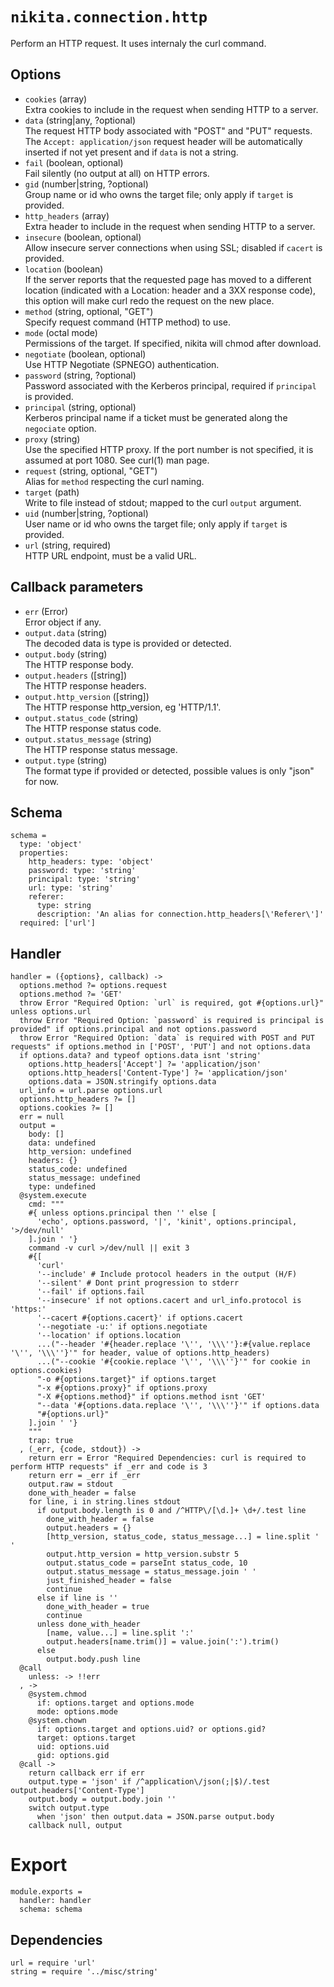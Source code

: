 
# `nikita.connection.http`

Perform an HTTP request. It uses internaly the curl command.

## Options

* `cookies` (array)   
  Extra cookies to include in the request when sending HTTP to a server.
* `data` (string|any, ?optional)   
  The request HTTP body associated with "POST" and "PUT" requests. The
  `Accept: application/json` request header will be automatically inserted if
  not yet present and if `data` is not a string.
* `fail` (boolean, optional)   
  Fail silently (no output at all) on HTTP errors.
* `gid` (number|string, ?optional)   
  Group name or id who owns the target file; only apply if `target` is provided.
* `http_headers` (array)   
  Extra  header  to include in the request when sending HTTP to a server.
* `insecure` (boolean, optional)   
  Allow insecure server connections when using SSL; disabled if `cacert` is provided.
* `location` (boolean)   
  If the server reports that the requested page has moved to a different
  location (indicated with a Location: header and a 3XX response code), this
  option will make curl redo the request on the new place.
* `method` (string, optional, "GET")   
  Specify request command (HTTP method) to use.
* `mode` (octal mode)   
  Permissions of the target. If specified, nikita will chmod after download.
* `negotiate` (boolean, optional)   
  Use HTTP Negotiate (SPNEGO) authentication.
* `password` (string, ?optional)   
  Password associated with the Kerberos principal, required if `principal` is provided.
* `principal` (string, optional)   
  Kerberos principal name if a ticket must be generated along the `negociate` option.
* `proxy` (string)   
  Use the specified HTTP proxy. If the port number is not specified, it is
  assumed at port 1080. See curl(1) man page.
* `request` (string, optional, "GET")   
  Alias for `method` respecting the curl naming.
* `target` (path)   
  Write to file instead of stdout; mapped to the curl `output` argument.
* `uid` (number|string, ?optional)   
  User name or id who owns the target file; only apply if `target` is provided.
* `url` (string, required)   
  HTTP URL endpoint, must be a valid URL.

## Callback parameters

* `err` (Error)   
  Error object if any.
* `output.data` (string)   
  The decoded data is type is provided or detected.
* `output.body` (string)   
  The HTTP response body.
* `output.headers` ([string])   
  The HTTP response headers.
* `output.http_version` ([string])   
  The HTTP response http_version, eg 'HTTP/1.1'.
* `output.status_code` (string)   
  The HTTP response status code.
* `output.status_message` (string)   
  The HTTP response status message.
* `output.type` (string)   
  The format type if provided or detected, possible values is only "json" for now.

## Schema

    schema =
      type: 'object'
      properties:
        http_headers: type: 'object'
        password: type: 'string'
        principal: type: 'string'
        url: type: 'string'
        referer:
          type: string
          description: 'An alias for connection.http_headers[\'Referer\']'
      required: ['url']

## Handler

    handler = ({options}, callback) ->
      options.method ?= options.request
      options.method ?= 'GET'
      throw Error "Required Option: `url` is required, got #{options.url}" unless options.url
      throw Error "Required Option: `password` is required is principal is provided" if options.principal and not options.password
      throw Error "Required Option: `data` is required with POST and PUT requests" if options.method in ['POST', 'PUT'] and not options.data
      if options.data? and typeof options.data isnt 'string'
        options.http_headers['Accept'] ?= 'application/json'
        options.http_headers['Content-Type'] ?= 'application/json'
        options.data = JSON.stringify options.data
      url_info = url.parse options.url
      options.http_headers ?= []
      options.cookies ?= []
      err = null
      output =
        body: []
        data: undefined
        http_version: undefined
        headers: {}
        status_code: undefined
        status_message: undefined
        type: undefined
      @system.execute
        cmd: """
        #{ unless options.principal then '' else [
          'echo', options.password, '|', 'kinit', options.principal, '>/dev/null'
        ].join ' '}
        command -v curl >/dev/null || exit 3
        #{[
          'curl'
          '--include' # Include protocol headers in the output (H/F)
          '--silent' # Dont print progression to stderr
          '--fail' if options.fail
          '--insecure' if not options.cacert and url_info.protocol is 'https:'
          '--cacert #{options.cacert}' if options.cacert
          '--negotiate -u:' if options.negotiate
          '--location' if options.location
          ...("--header '#{header.replace '\'', '\\\''}:#{value.replace '\'', '\\\''}'" for header, value of options.http_headers)
          ...("--cookie '#{cookie.replace '\'', '\\\''}'" for cookie in options.cookies)
          "-o #{options.target}" if options.target
          "-x #{options.proxy}" if options.proxy
          "-X #{options.method}" if options.method isnt 'GET'
          "--data '#{options.data.replace '\'', '\\\''}'" if options.data
          "#{options.url}"
        ].join ' '}
        """
        trap: true
      , (_err, {code, stdout}) ->
        return err = Error "Required Dependencies: curl is required to perform HTTP requests" if _err and code is 3
        return err = _err if _err
        output.raw = stdout
        done_with_header = false
        for line, i in string.lines stdout
          if output.body.length is 0 and /^HTTP\/[\d.]+ \d+/.test line
            done_with_header = false
            output.headers = {}
            [http_version, status_code, status_message...] = line.split ' '
            output.http_version = http_version.substr 5
            output.status_code = parseInt status_code, 10
            output.status_message = status_message.join ' '
            just_finished_header = false
            continue
          else if line is ''
            done_with_header = true
            continue
          unless done_with_header
            [name, value...] = line.split ':'
            output.headers[name.trim()] = value.join(':').trim()
          else
            output.body.push line
      @call
        unless: -> !!err
      , ->
        @system.chmod
          if: options.target and options.mode
          mode: options.mode
        @system.chown
          if: options.target and options.uid? or options.gid?
          target: options.target
          uid: options.uid
          gid: options.gid
      @call ->
        return callback err if err
        output.type = 'json' if /^application\/json(;|$)/.test output.headers['Content-Type']
        output.body = output.body.join ''
        switch output.type
          when 'json' then output.data = JSON.parse output.body
        callback null, output

# Export

    module.exports =
      handler: handler
      schema: schema

## Dependencies

    url = require 'url'
    string = require '../misc/string'
